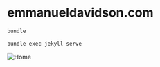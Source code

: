 # emmanueldavidson.com

```sh
bundle
```

```sh
bundle exec jekyll serve
```


![Home](https://emmanueldavidson.info)
